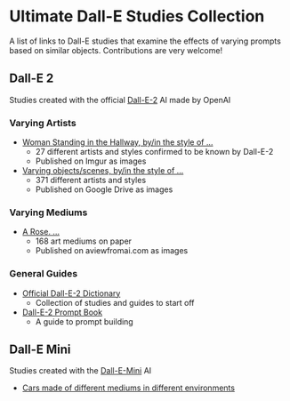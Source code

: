# Ultimate Dall-E Studies Collection
A list of links to Dall-E studies that examine the effects of varying prompts based on similar objects. 
Contributions are very welcome!

## Dall-E 2
Studies created with the official [Dall-E-2](https://openai.com/dall-e-2/?labs) AI made by OpenAI


### Varying Artists
* [Woman Standing in the Hallway, by/in the style of ...](https://imgur.io/a/pJe9gK1)
  * 27 different artists and styles confirmed to be known by Dall-E-2
  * Published on Imgur as images
* [Varying objects/scenes, by/in the style of ...](https://drive.google.com/drive/folders/1Io7a3r0LdRZLr2p33LzRo5nDk0VTL9pM?sort=15&direction=d)
  * 371 different artists and styles
  * Published on Google Drive as images


### Varying Mediums
* [A Rose. ...](https://www.aviewfromai.com/168-art-mediums-on-paper)
  * 168 art mediums on paper
  * Published on aviewfromai.com as images



### General Guides
* [Official Dall-E-2 Dictionary](https://dalledictionary.notion.site/Art-Illustration-Styles-6198c0dc3b0f4a369c187144fbed0e83)
  * Collection of studies and guides to start off
* [Dall-E-2 Prompt Book](https://pitch.com/v/DALL-E-prompt-book-v1-tmd33y)
  * A guide to prompt building  

## Dall-E Mini
Studies created with the [Dall-E-Mini](https://github.com/borisdayma/dalle-mini) AI
* [Cars made of different mediums in different environments](https://www.thedrive.com/news/dall-e-image-ai-weird-cars)

